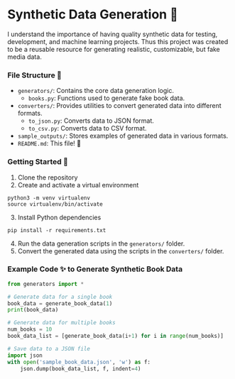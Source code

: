 # Synthetic Data Generation 🤖

I understand the importance of having quality synthetic data for testing, development, and machine learning projects. Thus this project was created to be a reusable resource for generating realistic, customizable, but fake media data. 

### File Structure 📑

* `generators/`: Contains the core data generation logic.
    * `books.py`: Functions used to generate fake book data.
* `converters/`: Provides utilities to convert generated data into different formats.
    * `to_json.py`: Converts data to JSON format.
    * `to_csv.py`: Converts data to CSV format.
* `sample_outputs/`: Stores examples of generated data in various formats.
* `README.md`: This file! 👋

### Getting Started 🚀

1. Clone the repository
2. Create and activate a virtual environment
```
python3 -m venv virtualenv
source virtualenv/bin/activate
```
3. Install Python dependencies
```
pip install -r requirements.txt
```
4. Run the data generation scripts in the `generators/` folder.
5. Convert the generated data using the scripts in the `converters/` folder.

### Example Code ✨ to Generate Synthetic Book Data

```python
from generators import *

# Generate data for a single book
book_data = generate_book_data(1)
print(book_data)

# Generate data for multiple books
num_books = 10
book_data_list = [generate_book_data(i+1) for i in range(num_books)] 

# Save data to a JSON file
import json
with open('sample_book_data.json', 'w') as f:
    json.dump(book_data_list, f, indent=4)
```